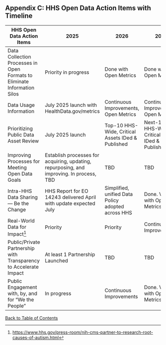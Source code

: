 ## Appendix C: HHS Open Data Action Items with Timeline


| **HHS Open Data Action Items**                                      | **2025**                                                   | **2026**                                                   | **2027**                                                   | **2028**                                                   |
|---------------------------------------------------------------------|-----------------------------------------------------------|-----------------------------------------------------------|-----------------------------------------------------------|-----------------------------------------------------------|
| Data Collection Processes in Open Formats to Eliminate Information Silos | Priority in progress                                       | Done with Open Metrics                                    | Done with Open Metrics                                    | Done with Open Metrics                                    |
| Data Usage Information                                              | July 2025 launch with HealthData.gov/metrics              | Continuous Improvements, Open Metrics                     | Continuous Improvements, Open Metrics                     | Continuous Improvements, Open Metrics                     |
| Prioritizing Public Data Asset Review                               | July 2025 launch                                          | Top-10 HHS-Wide, Critical Assets IDed & Published         | Next-10 HHS-Wide, Critical Assets IDed & Published        | Next-10 HHS-Wide, Critical Assets IDed & Published        |
| Improving Processes for Meeting Open Data Goals                     | Establish processes for acquiring, updating, repurposing, and improving. In process, TBD | TBD                                                       | TBD                                                       | TBD                                                       |
| Intra-HHS Data Sharing — Be the Change                              | HHS Report for EO 14243 delivered April with update expected July | Simplified, unified Data Policy adopted across HHS         | Done. Visible with Open Metrics                           | Done. Visible with Open Metrics                           |
| Real-World Data for Impact[^41]                                     | Priority                                                  | Priority                                                  | Continuous Improvements                                   | Continuous Improvements                                   |
| Public/Private Partnership with Transparency to Accelerate Impact   | At least 1 Partnership Launched                           | TBD                                                       | TBD                                                       | TBD                                                       |
| Public Engagement with, by, and for “We the People”                | In progress                                               | Continuous Improvements                                   | Done. Visible with Open Metrics                           | Done. Visible with Open Metrics                           |

[^41]: <https://www.hhs.gov/press-room/nih-cms-partner-to-research-root-causes-of-autism.html>

[Back to Table of Contents](#table-of-contents)
